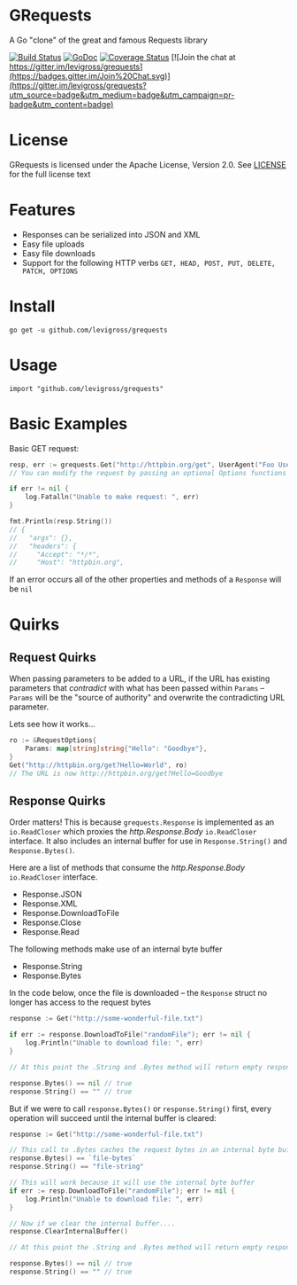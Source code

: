 # GRequests
A Go "clone" of the great and famous Requests library

[![Build Status](https://travis-ci.org/levigross/grequests.svg?branch=master)](https://travis-ci.org/levigross/grequests) [![GoDoc](https://godoc.org/github.com/levigross/grequests?status.svg)](https://godoc.org/github.com/levigross/grequests)
[![Coverage Status](https://coveralls.io/repos/levigross/grequests/badge.svg)](https://coveralls.io/r/levigross/grequests)
[![Join the chat at https://gitter.im/levigross/grequests](https://badges.gitter.im/Join%20Chat.svg)](https://gitter.im/levigross/grequests?utm_source=badge&utm_medium=badge&utm_campaign=pr-badge&utm_content=badge)

License
======

GRequests is licensed under the Apache License, Version 2.0. See [LICENSE](LICENSE) for the full license text

Features
========

- Responses can be serialized into JSON and XML
- Easy file uploads
- Easy file downloads
- Support for the following HTTP verbs `GET, HEAD, POST, PUT, DELETE, PATCH, OPTIONS`

Install
=======
`go get -u github.com/levigross/grequests`

Usage
======
`import "github.com/levigross/grequests"`

Basic Examples
=========
Basic GET request:

```go
resp, err := grequests.Get("http://httpbin.org/get", UserAgent("Foo User"), DisableCompression())
// You can modify the request by passing an optional Options functions

if err != nil {
	log.Fatalln("Unable to make request: ", err)
}

fmt.Println(resp.String())
// {
//   "args": {},
//   "headers": {
//     "Accept": "*/*",
//     "Host": "httpbin.org",
```

If an error occurs all of the other properties and methods of a `Response` will be `nil`

Quirks
=======
## Request Quirks

When passing parameters to be added to a URL, if the URL has existing parameters that *_contradict_* with what has been passed within `Params` – `Params` will be the "source of authority" and overwrite the contradicting URL parameter.

Lets see how it works...

```go
ro := &RequestOptions{
	Params: map[string]string{"Hello": "Goodbye"},
}
Get("http://httpbin.org/get?Hello=World", ro)
// The URL is now http://httpbin.org/get?Hello=Goodbye
```

## Response Quirks

Order matters! This is because `grequests.Response` is implemented as an `io.ReadCloser` which proxies the *http.Response.Body* `io.ReadCloser` interface. It also includes an internal buffer for use in `Response.String()` and `Response.Bytes()`.

Here are a list of methods that consume the *http.Response.Body* `io.ReadCloser` interface.

- Response.JSON
- Response.XML
- Response.DownloadToFile
- Response.Close
- Response.Read

The following methods make use of an internal byte buffer

- Response.String
- Response.Bytes

In the code below, once the file is downloaded – the `Response` struct no longer has access to the request bytes

```go
response := Get("http://some-wonderful-file.txt")

if err := response.DownloadToFile("randomFile"); err != nil {
    log.Println("Unable to download file: ", err)
}

// At this point the .String and .Bytes method will return empty responses

response.Bytes() == nil // true
response.String() == "" // true

```

But if we were to call `response.Bytes()` or `response.String()` first, every operation will succeed until the internal buffer is cleared:

```go
response := Get("http://some-wonderful-file.txt")

// This call to .Bytes caches the request bytes in an internal byte buffer – which can be used again and again until it is cleared
response.Bytes() == `file-bytes`
response.String() == "file-string"

// This will work because it will use the internal byte buffer
if err := resp.DownloadToFile("randomFile"); err != nil {
	log.Println("Unable to download file: ", err)
}

// Now if we clear the internal buffer....
response.ClearInternalBuffer()

// At this point the .String and .Bytes method will return empty responses

response.Bytes() == nil // true
response.String() == "" // true
```
